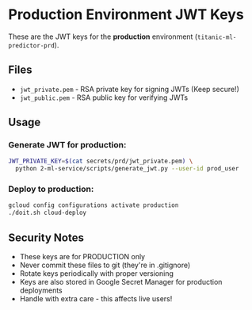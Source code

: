 # Production Environment JWT Keys

These are the JWT keys for the **production** environment (`titanic-ml-predictor-prd`).

## Files
- `jwt_private.pem` - RSA private key for signing JWTs (Keep secure!)
- `jwt_public.pem` - RSA public key for verifying JWTs

## Usage

### Generate JWT for production:
```bash
JWT_PRIVATE_KEY=$(cat secrets/prd/jwt_private.pem) \
  python 2-ml-service/scripts/generate_jwt.py --user-id prod_user
```

### Deploy to production:
```bash
gcloud config configurations activate production
./doit.sh cloud-deploy
```

## Security Notes
- These keys are for PRODUCTION only
- Never commit these files to git (they're in .gitignore)
- Rotate keys periodically with proper versioning
- Keys are also stored in Google Secret Manager for production deployments
- Handle with extra care - this affects live users!